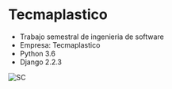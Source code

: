 # Tecmaplastico

* Trabajo semestral de ingenieria de software
* Empresa: Tecmaplastico
* Python 3.6
* Django 2.2.3

![SC](https://raw.githubusercontent.com/marioalbornoz/tecmaplastico/master/Screenshot_2020-12-31%20Tecmaplastico%20-%20Administraci%C3%B3n.png)
